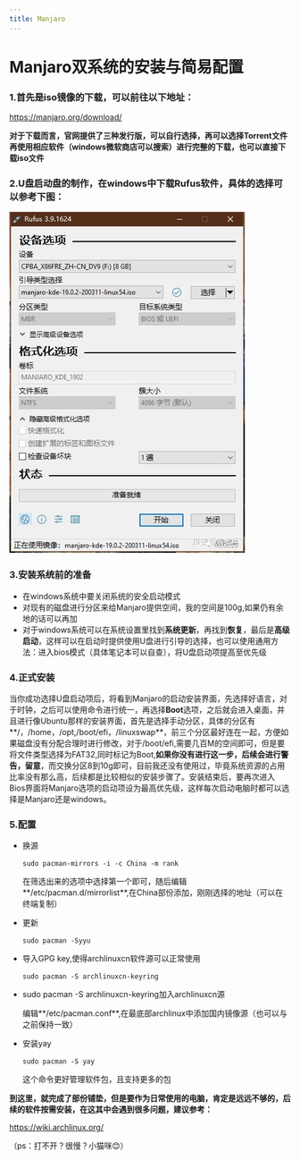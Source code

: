 ```yaml
---
title: Manjaro
---
```

# Manjaro双系统的安装与简易配置

### 1.首先是iso镜像的下载，可以前往以下地址：

https://manjaro.org/download/

**对于下载而言，官网提供了三种发行版，可以自行选择，再可以选择Torrent文件再使用相应软件（windows微软商店可以搜索）进行完整的下载，也可以直接下载iso文件**

### 2.U盘启动盘的制作，在windows中下载Rufus软件，具体的选择可以参考下图：

![](.//Manjaro/v2-47a5018309090d6cdaf35f1b4f3190f4_r.jpg)

### 3.安装系统前的准备

* 在windows系统中要关闭系统的安全启动模式
* 对现有的磁盘进行分区来给Manjaro提供空间，我的空间是100g,如果仍有余地的话可以再加
* 对于windows系统可以在系统设置里找到**系统更新**，再找到**恢复**，最后是**高级启动**，这样可以在启动时提供使用U盘进行引导的选择，也可以使用通用方法：进入bios模式（具体笔记本可以自查），将U盘启动项提高至优先级

### 4.正式安装

当你成功选择U盘启动项后，将看到Manjaro的启动安装界面，先选择好语言，对于时钟，之后可以使用命令进行统一，再选择**Boot**选项，之后就会进入桌面，并且进行像Ubuntu那样的安装界面，首先是选择手动分区，具体的分区有**/，/home，/opt,/boot/efi，/linuxswap**，前三个分区最好连在一起，方便如果磁盘没有分配合理时进行修改，对于/boot/efi,需要几百M的空间即可，但是要将文件类型选择为FAT32,同时标记为Boot,**如果你没有进行这一步，后续会进行警告，留意**，而交换分区8到10g即可，目前我还没有使用过，毕竟系统资源的占用比率没有那么高，后续都是比较相似的安装步骤了。安装结束后，要再次进入Bios界面将Manjaro选项的启动项设为最高优先级，这样每次启动电脑时都可以选择是Manjaro还是windows。

### 5.配置

* 换源

  ``` shell
  sudo pacman-mirrors -i -c China -m rank
  ```

  在筛选出来的选项中选择第一个即可，随后编辑**/etc/pacman.d/mirrorlist**,在China部份添加，刚刚选择的地址（可以在终端复制）

* 更新

  ``` shell
  sudo pacman -Syyu 
  ```

* 导入GPG key,使得archlinuxcn软件源可以正常使用

  ``` shell
  sudo pacman -S archlinuxcn-keyring
  ```

* sudo pacman -S archlinuxcn-keyring加入archlinuxcn源

  编辑**/etc/pacman.conf**,在最底部archlinux中添加国内镜像源（也可以与之前保持一致）

* 安装yay

  ``` shell
  sudo pacman -S yay 
  ```

  这个命令更好管理软件包，且支持更多的包

**到这里，就完成了部份铺垫，但是要作为日常使用的电脑，肯定是远远不够的，后续的软件按需安装，在这其中会遇到很多问题，建议参考：**

https://wiki.archlinux.org/

（ps：打不开？很慢？小猫咪😊）
